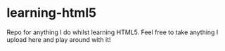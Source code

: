 # learning-html5
Repo for anything I do whilst learning HTML5. Feel free to take anything I upload here and play around with it!
